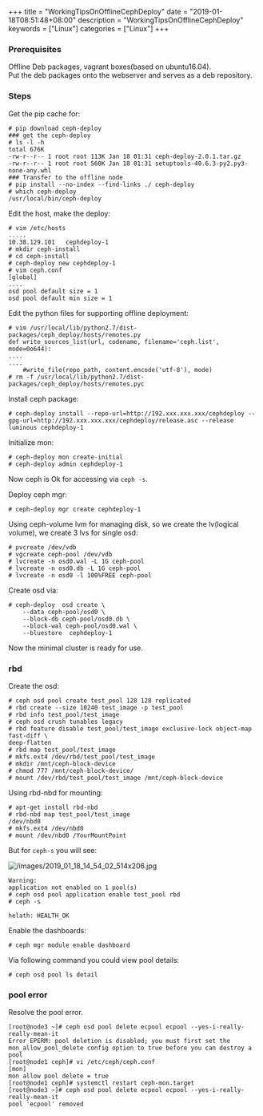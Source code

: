 +++
title = "WorkingTipsOnOfflineCephDeploy"
date = "2019-01-18T08:51:48+08:00"
description = "WorkingTipsOnOfflineCephDeploy"
keywords = ["Linux"]
categories = ["Linux"]
+++
### Prerequisites
Offline Deb packages, vagrant boxes(based on ubuntu16.04).     
Put the deb packages onto the webserver and serves as a deb repository.    

### Steps
Get the pip cache for:    

```
# pip download ceph-deploy
### get the ceph-deploy
# ls -l -h
total 676K
-rw-r--r-- 1 root root 113K Jan 18 01:31 ceph-deploy-2.0.1.tar.gz
-rw-r--r-- 1 root root 560K Jan 18 01:31 setuptools-40.6.3-py2.py3-none-any.whl
### Transfer to the offline node
# pip install --no-index --find-links ./ ceph-deploy
# which ceph-deploy
/usr/local/bin/ceph-deploy
```
Edit the host, make the deploy:    

```
# vim /etc/hosts
.....
10.38.129.101	cephdeploy-1
# mkdir ceph-install
# cd ceph-install
# ceph-deploy new cephdeploy-1
# vim ceph.conf
[global]
....
osd pool default size = 1
osd pool default min size = 1
```
Edit the python files for supporting offline deployment:    

```
# vim /usr/local/lib/python2.7/dist-packages/ceph_deploy/hosts/remotes.py
def write_sources_list(url, codename, filename='ceph.list', mode=0o644): 
....
....
    #write_file(repo_path, content.encode('utf-8'), mode)
# rm -f /usr/local/lib/python2.7/dist-packages/ceph_deploy/hosts/remotes.pyc
```
Install ceph package:    

```
# ceph-deploy install --repo-url=http://192.xxx.xxx.xxx/cephdeploy --gpg-url=http://192.xxx.xxx.xxx/cephdeploy/release.asc --release luminous cephdeploy-1
```
Initialize mon:    

```
# ceph-deploy mon create-initial
# ceph-deploy admin cephdeploy-1
```
Now ceph is Ok for accessing via `ceph -s`.    

Deploy ceph mgr:    

```
# ceph-deploy mgr create cephdeploy-1
```
Using ceph-volume lvm for managing disk, so we create the lv(logical volume),
we create 3 lvs for single osd:    

```
# pvcreate /dev/vdb
# vgcreate ceph-pool /dev/vdb
# lvcreate -n osd0.wal -L 1G ceph-pool
# lvcreate -n osd0.db -L 1G ceph-pool
# lvcreate -n osd0 -l 100%FREE ceph-pool
```
Create osd via:    

```
# ceph-deploy  osd create \
    --data ceph-pool/osd0 \
    --block-db ceph-pool/osd0.db \
    --block-wal ceph-pool/osd0.wal \
    --bluestore  cephdeploy-1
```
Now the minimal cluster is ready for use.    

### rbd
Create the osd:    

```
# ceph osd pool create test_pool 128 128 replicated
# rbd create --size 10240 test_image -p test_pool
# rbd info test_pool/test_image
# ceph osd crush tunables legacy
# rbd feature disable test_pool/test_image exclusive-lock object-map fast-diff \
deep-flatten
# rbd map test_pool/test_image
# mkfs.ext4 /dev/rbd/test_pool/test_image
# mkdir /mnt/ceph-block-device
# chmod 777 /mnt/ceph-block-device/
# mount /dev/rbd/test_pool/test_image /mnt/ceph-block-device
```

Using rbd-nbd for mounting:    

```
# apt-get install rbd-nbd
# rbd-nbd map test_pool/test_image
/dev/nbd0
# mkfs.ext4 /dev/nbd0
# mount /dev/nbd0 /YourMountPoint
```
But for `ceph-s` you will see:    

![/images/2019_01_18_14_54_02_514x206.jpg](/images/2019_01_18_14_54_02_514x206.jpg)

```
Warning: 
application not enabled on 1 pool(s)
# ceph osd pool application enable test_pool rbd
# ceph -s

helath: HEALTH_OK
```

Enable the dashboards:    

```
# ceph mgr module enable dashboard
```
Via following command you could view pool details:    

```
# ceph osd pool ls detail
```

### pool error
Resolve the pool error.   

```
[root@node3 ~]# ceph osd pool delete ecpool ecpool --yes-i-really-really-mean-it
Error EPERM: pool deletion is disabled; you must first set the mon_allow_pool_delete config option to true before you can destroy a pool
[root@node1 ceph]# vi /etc/ceph/ceph.conf 
[mon]
mon allow pool delete = true
[root@node1 ceph]# systemctl restart ceph-mon.target
[root@node3 ~]# ceph osd pool delete ecpool ecpool --yes-i-really-really-mean-it
pool 'ecpool' removed
```
